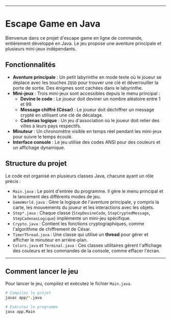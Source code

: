 -----

# Escape Game en Java

Bienvenue dans ce projet d'escape game en ligne de commande, entièrement développé en Java. Le jeu propose une aventure principale et plusieurs mini-jeux indépendants.

## Fonctionnalités

  * **Aventure principale** : Un petit labyrinthe en mode texte où le joueur se déplace avec les touches `ZQSD` pour trouver une clé et déverrouiller la porte de sortie. Des énigmes sont cachées dans le labyrinthe.
  * **Mini-jeux** : Trois mini-jeux sont accessibles depuis le menu principal :
      * **Devine le code** : Le joueur doit deviner un nombre aléatoire entre 1 et 99.
      * **Message chiffré (César)** : Le joueur doit déchiffrer un message crypté en utilisant une clé de décalage.
      * **Cadenas logique** : Un jeu d'association où le joueur doit relier des villes à leurs pays respectifs.
  * **Minuteur** : Un chronomètre visible en temps réel pendant les mini-jeux pour suivre le temps écoulé.
  * **Interface console** : Le jeu utilise des codes ANSI pour des couleurs et un affichage dynamique.

## Structure du projet

Le code est organisé en plusieurs classes Java, chacune ayant un rôle précis :

  * `Main.java` : Le point d'entrée du programme. Il gère le menu principal et le lancement des différents modes de jeu.
  * `GameWorld.java` : Gère la logique de l'aventure principale, y compris la carte, les mouvements du joueur et les interactions avec les objets.
  * `Step*.java` : Chaque classe (`StepDevineCode`, `StepCryptedMessage`, `StepCadenasLogique`) implémente un mini-jeu spécifique.
  * `Crypto.java` : Contient les fonctions cryptographiques, comme l'algorithme de chiffrement de César.
  * `TimerThread.java` : Une classe qui utilise un **thread** pour gérer et afficher le minuteur en arrière-plan.
  * `Colors.java` et `Terminal.java` : Ces classes utilitaires gèrent l'affichage des couleurs et les commandes de la console, comme effacer l'écran.

-----

## Comment lancer le jeu

Pour lancer le jeu, compilez et exécutez le fichier `Main.java`.

```bash
# Compilez le projet
javac app/*.java

# Exécutez le programme
java app.Main
```

